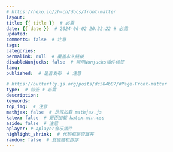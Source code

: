 ```yaml
---
# https://hexo.io/zh-cn/docs/front-matter
layout: 
title: {{ title }}  # 必需
date: {{ date }}  # 2024-06-02 20:32:22 # 必需
updated:
comments: false  # 注意
tags:
categories:
permalink: null  # 覆盖永久链接
disableNunjucks: false  # 禁用Nunjucks插件标签
lang:
published:  # 是否发布  # 注意

# https://butterfly.js.org/posts/dc584b87/#Page-Front-matter
type:  # 标签 # 必需
description:
keywords: 
top_img:  # 注意
mathjax: false  # 是否加载 mathjax.js
katex: false  # 是否加载 katex.min.css
aside: false  # 注意
aplayer: # aplayer音乐插件
highlight_shrink:  # 代码框是否展开
random: false  # 友链随机排序
---
```

